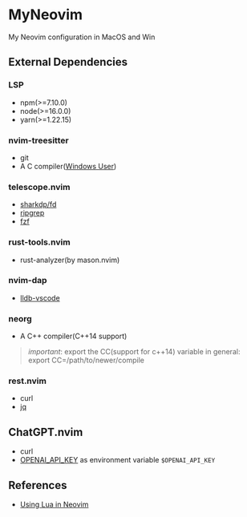 # MyNeovim

My Neovim configuration in MacOS and Win

## External Dependencies

### LSP

- npm(>=7.10.0)
- node(>=16.0.0)
- yarn(>=1.22.15)

### nvim-treesitter

- git
- A C compiler([Windows User](https://github.com/nvim-treesitter/nvim-treesitter/wiki/Windows-support))

### telescope.nvim

- [sharkdp/fd](https://github.com/sharkdp/fd)
- [ripgrep](https://github.com/BurntSushi/ripgrep)
- [fzf](https://github.com/junegunn/fzf)

### rust-tools.nvim

- rust-analyzer(by mason.nvim)

### nvim-dap

- [lldb-vscode](https://lldb.llvm.org)

### neorg

- A C++ compiler(C++14 support)

> *important*: export the CC(support for c++14) variable in general: export CC=/path/to/newer/compile

### rest.nvim

- curl
- [jq](https://github.com/stedolan/jq)

## ChatGPT.nvim

- curl
- [OPENAI_API_KEY](https://beta.openai.com/account/api-keys) as environment variable `$OPENAI_API_KEY`

## References

- [Using Lua in Neovim](https://github.com/nanotee/nvim-lua-guide)
